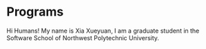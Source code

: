# Programs

Hi Humans!
My name is Xia Xueyuan, I am a graduate student in the Software School of Northwest Polytechnic University.
